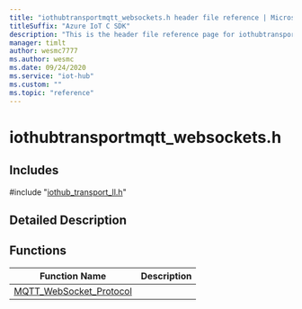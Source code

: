 ```yaml
---                             
title: "iothubtransportmqtt_websockets.h header file reference | Microsoft Docs" 
titleSuffix: "Azure IoT C SDK"            
description: "This is the header file reference page for iothubtransportmqtt_websockets.h in the Azure IoT C SDK. This SDK is used with Azure IoT Hub and Azure IoT Hub Device Provisioning Service"            
manager: timlt                 
author: wesmc7777              
ms.author: wesmc               
ms.date: 09/24/2020                    
ms.service: "iot-hub"             
ms.custom: ""                
ms.topic: "reference"        
---                            
```


# iothubtransportmqtt_websockets.h 

## Includes

\#include "[iothub_transport_ll.h](iothub-transport-ll-h.md)"  

## Detailed Description

## Functions

Function Name                  | Description                                
--------------------------------|---------------------------------------------
[MQTT_WebSocket_Protocol](./iothubtransportmqtt-websockets-h/mqtt-websocket-protocol.md)            | 

